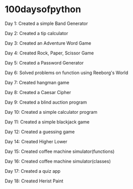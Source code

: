 # 100daysofpython

Day 1: Created a simple Band Generator

Day 2: Created a tip calculator  

Day 3: Created an Adventure Word Game

Day 4: Created Rock, Paper, Scissor Game

Day 5: Created a Password Generator

Day 6: Solved problems on function using Reeborg's World

Day 7: Created hangman game

Day 8: Created a Caesar Cipher

Day 9: Created a blind auction program

Day 10: Created a simple calculator program

Day 11: Created a simple blackjack game

Day 12: Created a guessing game

Day 14: Created Higher Lower

Day 15: Created coffee machine simulator(functions)

Day 16: Created coffee machine simulator(classes)

Day 17: Created a quiz app

Day 18: Created Herist Paint 
